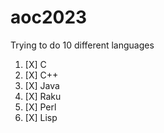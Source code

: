 # aoc2023

Trying to do 10 different languages

1. [X] C
2. [X] C++
3. [X] Java
4. [X] Raku
5. [X] Perl
6. [X] Lisp
